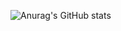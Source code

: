 ![Anurag's GitHub stats](https://github-readme-stats.vercel.app/api?username=Yoooum&theme=tokyonight&show_icons=true&count_private=true)
